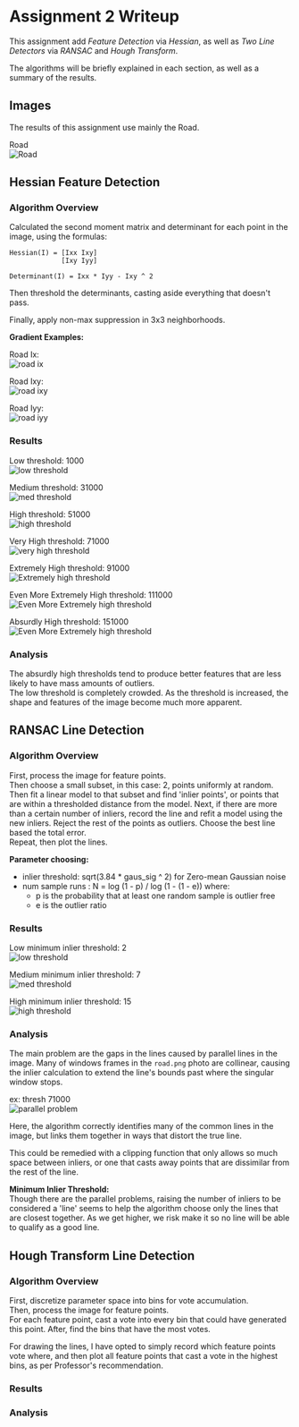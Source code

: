 # Assignment 2 Writeup

This assignment add _Feature Detection_ via *Hessian*, as
well as _Two Line Detectors_ via *RANSAC* and *Hough Transform*.

The algorithms will be briefly explained in each section, as well
as a summary of the results.


## Images

The results of this assignment use mainly the Road.  
  
Road  
![Road](./tests/images/road.png "Road")  

<!--
Kangaroo  
![Kangaroo](./tests/images/kangaroo.png "Kangaroo")  
  
Red  
![Red](./tests/images/red.png "Red")    
  
Plane  
![Plane](./tests/images/plane.png "Plane")  
-->
  
## Hessian Feature Detection

### Algorithm Overview
Calculated the second moment matrix and determinant for each point in the image,
using the formulas: 
```
Hessian(I) = [Ixx Ixy] 
             [Ixy Iyy] 
             
Determinant(I) = Ixx * Iyy - Ixy ^ 2
```

Then threshold the determinants, casting aside everything that doesn't pass.

Finally, apply non-max suppression in 3x3 neighborhoods.

**Gradient Examples:**  

Road Ix:  
![road ix](./results/gradient/road.ix.png "Road Ix")  

Road Ixy:  
![road ixy](./results/gradient/road.ixy.png "Road Ixy")  

Road Iyy:  
![road iyy](./results/gradient/road.iyy.png "Road Iyy")  

### Results
Low threshold: 1000  
![low threshold](./results/hessian/road-t1000.png "1000 threshold")  

Medium threshold: 31000  
![med threshold](./results/hessian/road-t31000.png "31000 threshold")  

High threshold: 51000  
![high threshold](./results/hessian/road-t51000.png "51000 threshold")  

Very High threshold: 71000  
![very high threshold](./results/hessian/road-t71000.png "71000 threshold")  

Extremely High threshold: 91000   
![Extremely high threshold](./results/hessian/road-t91000.png "91000 threshold")  

Even More Extremely High threshold: 111000   
![Even More Extremely high threshold](./results/hessian/road-t111000.png "111000 threshold")

Absurdly High threshold: 151000  
![Even More Extremely high threshold](./results/hessian/road-t151000.png "151000 threshold")

### Analysis
The absurdly high thresholds tend to produce better features that are less likely to have
 mass amounts of outliers.  
The low threshold is completely crowded. As the threshold is increased, the shape and features of the 
image become much more apparent.

## RANSAC Line Detection

### Algorithm Overview

First, process the image for feature points.  
Then choose a small subset, in this case: 2, points uniformly at random.  
Then fit a linear model to that subset and find 'inlier points', or points that are within a
	thresholded distance from the model.
Next, if there are more than a certain number of inliers, record the line and refit a model
 	using the new inliers.
Reject the rest of the points as outliers.
Choose the best line based the total error.  
Repeat, then plot the lines.

**Parameter choosing:**  
* inlier threshold: sqrt(3.84 * gaus_sig ^ 2) for Zero-mean Gaussian noise
* num sample runs : N = log (1 - p) / log (1 - (1 - e)) where:
	* p is the probability that at least one random sample is outlier free
	* e is the outlier ratio

### Results
Low minimum inlier threshold: 2  
![low threshold](./results/ransac/road-t51000-minInliers2.png "2 threshold")

Medium minimum inlier threshold: 7  
![med threshold](./results/ransac/road-t51000-minInliers7.png "7 threshold")

High minimum inlier threshold: 15  
![high threshold](./results/ransac/road-t51000-minInliers15.png "15 threshold")

### Analysis

The main problem are the gaps in the lines caused by parallel lines in the image. Many of 
windows frames in the `road.png` photo are collinear, causing the inlier calculation to extend
 the line's bounds past where the singular window stops.  

ex:  thresh 71000  
![parallel problem](./results/ransac/road-t71000.png "Parallel Problem")  

Here, the algorithm correctly identifies many of the common lines in the image, but links them
together in ways that distort the true line. 

This could be remedied with a clipping function that only allows so much space between inliers,
or one that casts away points that are dissimilar from the rest of the line. 

**Minimum Inlier Threshold:**  
Though there are the parallel problems, raising the number of inliers to be considered a 'line' seems 
to help the algorithm choose only the lines that are closest together. As we get higher, we risk 
make it so no line will be able to qualify as a good line.


## Hough Transform Line Detection

### Algorithm Overview

First, discretize parameter space into bins for vote accumulation.  
Then, process the image for feature points.  
For each feature point, cast a vote into every bin that could have generated this point.
After, find the bins that have the most votes.  

For drawing the lines, I have opted to simply record which feature points vote where, and then 
plot all feature points that cast a vote in the highest bins, as per Professor's recommendation.  

### Results

### Analysis
